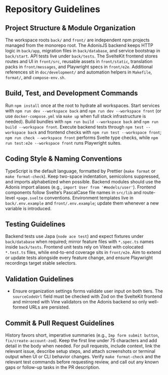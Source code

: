 # Repository Guidelines

## Project Structure & Module Organization
The workspace roots `back/` and `front/` are independent npm projects managed from the monorepo root. The AdonisJS backend keeps HTTP logic in `back/app`, migration files in `back/database`, and service bootstrap in `back/start`. API tests live under `back/tests`. The SvelteKit frontend stores routes and UI in `front/src`, reusable assets in `front/static`, translation packs in `front/messages`, and Playwright specs in `front/e2e`. Additional references sit in `doc/development/` and automation helpers in `Makefile`, `format/`, and `compose-env.sh`.

## Build, Test, and Development Commands
Run `npm install` once at the root to hydrate all workspaces. Start services with `npm run dev --workspace back` and `npm run dev --workspace front` (or use `docker-compose.yml` via `make up` when full stack infrastructure is needed). Build bundles with `npm run build --workspace back` and `npm run build --workspace front`. Execute backend tests through `npm test --workspace back` and frontend checks with `npm run test --workspace front`; `npm run check --workspace front` performs Svelte type checks, while `npm run test:e2e --workspace front` runs Playwright suites.

## Coding Style & Naming Conventions
TypeScript is the default language, formatted by Prettier (`make format` or `make format-check`). Keep two-space indentation, semicolons suppressed, and imports alphabetized when possible. Backend modules should use the Adonis import aliases (e.g., `import User from '#models/user'`). Frontend components follow Svelte’s PascalCase file names in `src/lib` and route-level `+page.svelte` conventions. Environment templates live in `back/.env.example` and `front/.env.example`; update them whenever a new variable is introduced.

## Testing Guidelines
Backend tests use Japa (`node ace test`) and expect fixtures under `back/database` when required; mirror feature files with `*.spec.ts` names inside `back/tests`. Frontend unit tests rely on Vitest with colocated `*.test.ts` files, while end-to-end coverage sits in `front/e2e`. Aim to extend or update tests alongside every feature change, and ensure Playwright recordings target stable selectors.

## Validation Guidelines
- Ensure organization settings forms validate user input on both tiers. The `sourceCodeUrl` field must be checked with Zod on the SvelteKit frontend and mirrored with Vine validators on the Adonis backend so only well-formed URLs are persisted.

## Commit & Pull Request Guidelines
History favors short, imperative summaries (e.g., `Imp form submit button`, `fix/create-account-zod`). Keep the first line under 75 characters and add detail in the body when needed. For pull requests, include context, link the relevant issue, describe setup steps, and attach screenshots or terminal output when UI or CLI behavior changes. Verify `make format-check` and the relevant test commands before requesting review, and call out any known gaps or follow-up tasks in the PR description.
